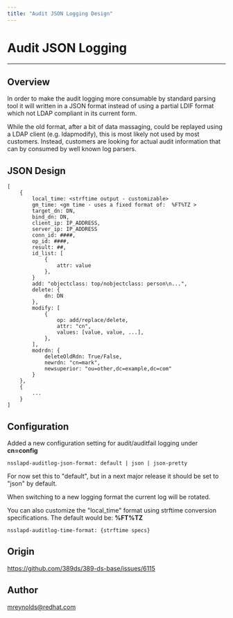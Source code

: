 ```yaml
---
title: "Audit JSON Logging Design"
---
```


# Audit JSON Logging
----------------

Overview
--------

In order to make the audit logging more consumable by standard parsing tool it will written in a JSON format instead of using a partial LDIF format which not LDAP compliant in its current form.

While the old format, after a bit of data massaging, could be replayed using a LDAP client (e.g. ldapmodify), this is most likely not used by most customers.  Instead, customers are looking for actual audit information that can by consumed by well known log parsers.

JSON Design
------------

```
[
    {
        local_time: <strftime output - customizable>
        gm_time: <gm time - uses a fixed format of:  %FT%TZ >
        target_dn: DN,
        bind_dn: DN,
        client_ip: IP_ADDRESS,
        server_ip: IP_ADDRESS
        conn_id: ####,
        op_id: ####,
        result: ##,
        id_list: [
            {
                attr: value
            },
        }
        add: "objectclass: top/nobjectclass: person\n...",
        delete: {
            dn: DN
        },
        modify: [
            {
                op: add/replace/delete,
                attr: "cn",
                values: [value, value, ...],
            },
        ],
        modrdn: {
            deleteOldRdn: True/False,
            newrdn: "cn=mark",
            newsuperior: "ou=other,dc=example,dc=com"
        }
    },
    {
        ...
    }
]
```

Configuration
------------------------

Added a new configuration setting for audit/auditfail logging under **cn=config**

```
nsslapd-auditlog-json-format: default | json | json-pretty
```

For now set this to "default", but in a next major release it should be set to "json" by default.

When switching to a new logging format the current log will be rotated.

You can also customize the "local_time" format using strftime conversion specifications.  The default would be: **%FT%TZ**

    nsslapd-auditlog-time-format: {strftime specs}


Origin
-----------------------

<https://github.com/389ds/389-ds-base/issues/6115>


Author
-----------------------

<mreynolds@redhat.com>

